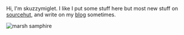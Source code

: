 Hi, I'm skuzzymiglet. I like I put some stuff here but most new stuff on [sourcehut](https://git.sr.ht/~skuzzymiglet), and write on my [blog](https://skuz.xyz) sometimes.

![marsh samphire](https://skuz.xyz/stash/get/57dcee89fa2e1f9b49f030c3adb62f2cac17a15d73f0c5bbab8ccde615a3570b)
